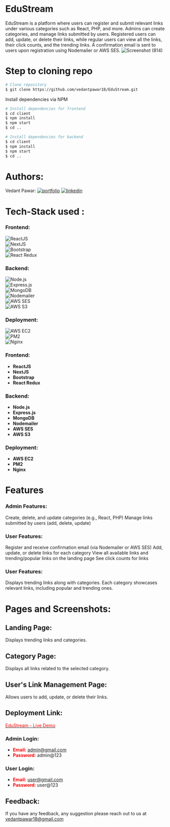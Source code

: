 # EduStream
EduStream is a platform where users can register and submit relevant links under various categories such as React, PHP, and more. Admins can create categories, and manage links submitted by users. Registered users can add, update, or delete their links, while regular users can view all the links, their click counts, and the trending links. A confirmation email is sent to users upon registration using Nodemailer or AWS SES.
![Screenshot (814)](https://github.com/user-attachments/assets/d4c85aed-eed4-4c55-85a5-08b448c94fae)


# Step to cloning repo

```bash
# Clone repository
$ git clone https://github.com/vedantpawar18/EduStream.git
```
Install dependencies via NPM 

```bash
# Install dependencies for frontend
$ cd client
$ npm install
$ npm start
$ cd ..

# Install dependencies for backend
$ cd client
$ npm install
$ npm start
$ cd ..
```

# Authors:    
 Vedant Pawar:
[![portfolio](https://img.shields.io/badge/my_portfolio-000?style=for-the-badge&logo=ko-fi&logoColor=white)](https://github.com/vedantpawar18)
[![linkedin](https://img.shields.io/badge/linkedin-0A66C2?style=for-the-badge&logo=linkedin&logoColor=white)](https://www.linkedin.com/in/vedant-pawar-5319791b5/)  


# Tech-Stack used : 

### Frontend:
![ReactJS](https://img.shields.io/badge/ReactJS-20232A?style=for-the-badge&logo=react&logoColor=61DAFB)  
![NextJS](https://img.shields.io/badge/NextJS-000000?style=for-the-badge&logo=next.js&logoColor=white)  
![Bootstrap](https://img.shields.io/badge/Bootstrap-563D7C?style=for-the-badge&logo=bootstrap&logoColor=white)  
![React Redux](https://img.shields.io/badge/Redux-593D88?style=for-the-badge&logo=redux&logoColor=white)

### Backend:
![Node.js](https://img.shields.io/badge/Node.js-339933?style=for-the-badge&logo=node.js&logoColor=white)  
![Express.js](https://img.shields.io/badge/Express.js-000000?style=for-the-badge&logo=express&logoColor=white)  
![MongoDB](https://img.shields.io/badge/MongoDB-43B02A?style=for-the-badge&logo=MongoDB&logoColor=white)  
![Nodemailer](https://img.shields.io/badge/Nodemailer-000000?style=for-the-badge&logo=npm&logoColor=white)  
![AWS SES](https://img.shields.io/badge/AWS%20SES-FF9900?style=for-the-badge&logo=amazonaws&logoColor=white)  
![AWS S3](https://img.shields.io/badge/AWS%20S3-569A31?style=for-the-badge&logo=amazons3&logoColor=white)

### Deployment:
![AWS EC2](https://img.shields.io/badge/AWS%20EC2-FF9900?style=for-the-badge&logo=amazonaws&logoColor=white)  
![PM2](https://img.shields.io/badge/PM2-2F353B?style=for-the-badge&logo=pm2&logoColor=white)  
![Nginx](https://img.shields.io/badge/Nginx-009639?style=for-the-badge&logo=nginx&logoColor=white)

### Frontend:
- **ReactJS**
- **NextJS**
- **Bootstrap**
- **React Redux**

### Backend:
- **Node.js**
- **Express.js**
- **MongoDB**
- **Nodemailer**
- **AWS SES**
- **AWS S3**

### Deployment:
- **AWS EC2**
- **PM2**
- **Nginx**


# Features 
### Admin Features:
Create, delete, and update categories (e.g., React, PHP)
Manage links submitted by users (add, delete, update)

### User Features:
Register and receive confirmation email (via Nodemailer or AWS SES)
Add, update, or delete links for each category
View all available links and trending/popular links on the landing page
See click counts for links

### User Features:
Displays trending links along with categories.
Each category showcases relevant links, including popular and trending ones.

# Pages and Screenshots:
 ## Landing Page:
Displays trending links and categories.
 ## Category Page:
Displays all links related to the selected category.
 ## User's Link Management Page:
Allows users to add, update, or delete their links.
 
 
## Deployment Link:  
[<span style="color:red">EduStream - Live Demo</span>](http://ec2-13-233-22-132.ap-south-1.compute.amazonaws.com/)

### Admin Login:
- <span style="color: red; font-weight: bold;">Email:</span> admin@gmail.com  
- <span style="color: red; font-weight: bold;">Password:</span> admin@123

### User Login:
- <span style="color: red; font-weight: bold;">Email:</span> user@gmail.com  
- <span style="color: red; font-weight: bold;">Password:</span> user@123


## Feedback: 
If you have any feedback, any suggestion please reach out to us at 
vedantpawar18@gmail.com







